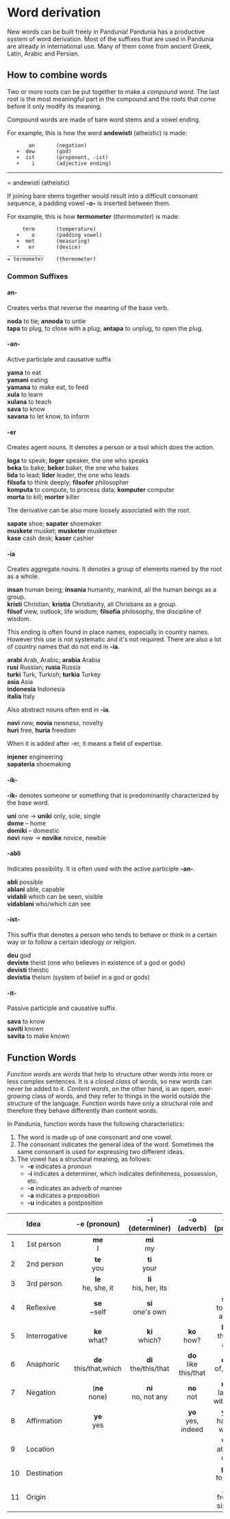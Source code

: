# Word derivation

New words can be built freely in Pandunia!
Pandunia has a productive system of word derivation.
Most of the suffixes that are used in Pandunia are already in international use.
Many of them come from ancient Greek, Latin, Arabic and Persian.

## How to combine words

Two or more roots can be put together to make a _compound word_.
The last root is the most meaningful part in the compound
and the roots that come before it only modify its meaning.

Compound words are made of bare word stems and a vowel ending.

For example, this is how the word **andewisti** (atheistic) is made:

           an       (negation)
       +  dew       (god)
       +  ist       (proponent, -ist)
       +    i       (adjective ending)
   _____________
   = andewisti      (atheistic)

If joining bare stems together would result into a difficult consonant sequence,
a padding vowel **-o-** is inserted between them.

For example, this is how **termometer** (_thermometer_) is made:

         term       (temperature)
       +    o       (padding vowel)
       +  met       (measuring)
       +   er       (device)
    ____________
    = termometer    (thermometer)


### Common Suffixes

#### an-

Creates verbs that reverse the meaning of the base verb.

**noda** to tie; **annoda** to untie  
**tapa** to plug, to close with a plug; **antapa** to unplug, to open the plug.  

#### -an-

Active participle and causative suffix

**yama** to eat  
**yamani** eating  
**yamana** to make eat, to feed  
**xula** to learn  
**xulana** to teach  
**sava** to know  
**savana** to let know, to inform  

#### -er

Creates agent nouns. It denotes a person or a tool which does the action.

**loga** to speak; **loger** speaker, the one who speaks  
**beka** to bake; **beker** baker, the one who bakes  
**lida** to lead; **lider** leader, the one who leads  
**filsofa** to think deeply; **filsofer** philosopher  
**komputa** to compute, to process data; **komputer** computer  
**morta** to kill; **morter** killer  

The derivative can be also more loosely associated with the root.

**sapate** shoe; **sapater** shoemaker  
**muskete** musket; **musketer** musketeer  
**kase** cash desk; **kaser** cashier  

#### -ia

Creates aggregate nouns. It denotes a group of elements named by the
root as a whole.

**insan** human being; **insania** humanity, mankind, all the human beings as a group.  
**kristi** Christian, **kristia** Christianity, all Christians as a group.  
**filsof** view, outlook, life wisdom; **filsofia** philosophy, the discipline of wisdom.  

This ending is often found in place names, especially in country
names. However this use is not systematic and it's not required. There
are also a lot of country names that do not end in **-ia**.

**arabi** Arab, Arabic; **arabia** Arabia  
**rusi** Russian; **rusia** Russia  
**turki** Turk, Turkish; **turkia** Turkey  
**asia** Asia  
**indonesia** Indonesia  
**italia** Italy  

Also abstract nouns often end in **-ia**.

**novi** new, **novia** newness, novelty  
**huri** free, **huria** freedom

When it is added after -er, it means a field of expertise.

**injener** engineering  
**sapateria** shoemaking  

#### -ik-

**-ik-**
denotes someone or something that is predominantly characterized by the base word.

**uni**
one
→ **uniki**
only, sole, single  
**dome**
– home  
**domiki**
– domestic  
**novi**
new
→ **novike**
novice, newbie

#### -abli

Indicates possibility. It is often used with the active participle **-an-**.

**abli** possible  
**ablani** able, capable  
**vidabli** which can be seen, visible  
**vidablani** who/which can see

#### -ist-

This suffix that denotes a person who tends to behave or think in a
certain way or to follow a certain ideology or religion.

**deu** god  
**deviste** theist (one who believes in existence of a god or gods)  
**devisti** theistic  
**devistia** theism (system of belief in a god or gods)

#### -it-

Passive participle and causative suffix.

**sava** to know  
**saviti** known  
**savita** to make known  

## Function Words

_Function words_ are words that help to structure other words into more or less complex sentences.
It is a _closed class_ of words, so new words can never be added to it.
_Content words_, on the other hand, is an open, ever-growing class of words,
and they refer to things in the world outside the structure of the language.
Function words have only a structural role
and therefore they behave differently than content words.

In Pandunia, function words have the following characteristics:

1. The word is made up of one consonant and one vowel.
2. The consonant indicates the general idea of the word.
   Sometimes the same consonant is used for expressing two different ideas.
3. The vowel has a structural meaning, as follows:
    - **-e** indicates a pronoun
    - **-i** indicates a determiner,
      which indicates definiteness, possession, etc.
    - **-o** indicates an adverb of manner
    - **-a** indicates a preposition
    - **-u** indicates a postposition

|  | Idea          | -e (pronoun)           | -i (determiner)        | -o (adverb)            | -a (prep.)             | -u (postp.)            |
|--|:--------------|:----------------------:|:----------------------:|:----------------------:|:----------------------:|:----------------------:|
| 1| 1st person    | **me**<br>I            | **mi**<br>my           |                        |                        |                        |
| 2| 2nd person    | **te**<br>you          | **ti**<br>your         |                        |                        |                        |
| 3| 3rd person    | **le**<br>he, she, it  | **li**<br>his, her, its|                        |                        |                        |
| 4| Reflexive     | **se**<br>~self        | **si**<br>one's own    |                        |**sa**<br>to be; as a   |                        |
| 5| Interrogative | **ke**<br>what?        | **ki**<br>which?       | **ko**<br>how?         | **ka**<br>than, as     |                        |
| 6| Anaphoric     |**de**<br>this/that,which|**di**<br>the/this/that|**do**<br>like this/that| **da**<br>of, like     | **du**<br>'s, -like    |
| 7| Negation      |(**ne**<br>none)        | **ni**<br>no, not any  | **no**<br>not          | **na**<br>lack; without|                        |
| 8| Affirmation   | **ye**<br>yes          |                        | **yo**<br>yes, indeed  | **ya**<br>have; with   |                        |
| 9| Location      |                        |                        |                        | **va**<br>at, in, on   |                        |
|10| Destination   |                        |                        |                        | **pa**<br>to, for      |                        |
|11| Origin        |                        |                        |                        | **ja**<br>from, since  |                        |

